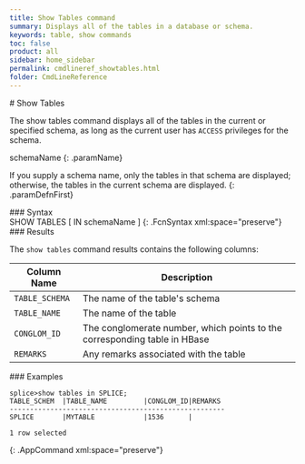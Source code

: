 ```yaml
---
title: Show Tables command
summary: Displays all of the tables in a database or schema.
keywords: table, show commands
toc: false
product: all
sidebar: home_sidebar
permalink: cmdlineref_showtables.html
folder: CmdLineReference
---
```

<section>
<div class="TopicContent" data-swiftype-index="true" markdown="1">
# Show Tables

The <span class="AppCommand">show tables</span> command displays all of
the tables in the current or specified schema, as long as the current user has `ACCESS` privileges for the schema.

<div class="paramList" markdown="1">
schemaName
{: .paramName}

If you supply a schema name, only the tables in that schema are
displayed; otherwise, the tables in the current schema are displayed.
{: .paramDefnFirst}

</div>
### Syntax

<div class="fcnWrapperWide" markdown="1">
    SHOW TABLES [ IN schemaName ]
{: .FcnSyntax xml:space="preserve"}

</div>
### Results

The `show tables` command results contains the following columns:

<table summary="Listing of columns displayed by the Show Tables command.">
                <col />
                <col />
                <thead>
                    <tr>
                        <th>Column Name</th>
                        <th>Description</th>
                    </tr>
                </thead>
                <tbody>
                    <tr>
                        <td><code>TABLE_SCHEMA</code></td>
                        <td>The name of the table's schema</td>
                    </tr>
                    <tr>
                        <td><code>TABLE_NAME</code></td>
                        <td>The name of the table</td>
                    </tr>
                    <tr>
                        <td><code>CONGLOM_ID</code></td>
                        <td>The conglomerate number, which points to the corresponding table in HBase</td>
                    </tr>
                    <tr>
                        <td><code>REMARKS</code></td>
                        <td>Any remarks associated with the table</td>
                    </tr>
                </tbody>
            </table>
### Examples

<div class="preWrapperWide" markdown="1">

    splice>show tables in SPLICE;
    TABLE_SCHEM  |TABLE_NAME         |CONGLOM_ID|REMARKS
    -----------------------------------------------------
    SPLICE       |MYTABLE            |1536      |

    1 row selected
{: .AppCommand xml:space="preserve"}

</div>
</div>
</section>
